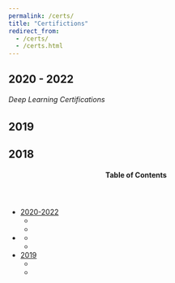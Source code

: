 ```yaml
---
permalink: /certs/
title: "Certifictions"
redirect_from: 
  - /certs/
  - /certs.html
---
```


2020 - 2022
---

###### Deep Learning Certifications




2019
---




2018
---


<!-- This is for Sidebar Menu on the Rigth Side -->
<aside class="sidebar__right ">
            <nav class="toc">
              <header><h4 class="nav__title"><i class="fas fa-bookmark"></i> Table of Contents</h4></header>
              <ul class="toc__menu">
  <li class=""><a href="#2020">2020-2022</a>
    <ul>
      <li class=""><a href=""> </a></li>
      <li class=""><a href=" "> </a></li>
    </ul>
  </li>
  <li class=""><a href=" "> </a>
    <ul>
      <li class=""><a href=" "> </a></li>
      <li class=""><a href=""> </a></li>
    </ul>
  </li>
  <li class=""><a href=" ">2019</a>
    <ul>
      <li class=""><a href=" "> </a></li>
      <li class=""><a href=" "> </a></li>
    </ul>
  </li>
</ul>

